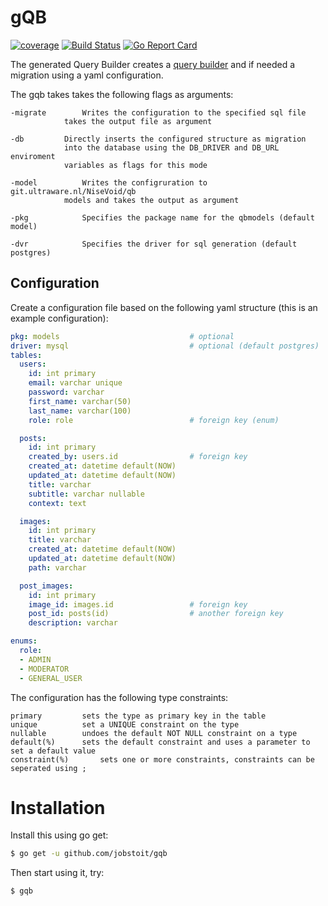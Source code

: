 # gQB
[![coverage](https://godoc.org/github.com/jobstoit/gqb?status.svg)](https://godoc.org/github.com/jobstoit/gqb)
[![Build Status](https://img.shields.io/endpoint.svg?url=https%3A%2F%2Factions-badge.atrox.dev%2Fjobstoit%2Fgqb%2Fbadge&style=flat)](https://actions-badge.atrox.dev/jobstoit/gqb/goto)
[![Go Report Card](https://goreportcard.com/badge/github.com/jobstoit/gqb)](https://goreportcard.com/report/github.com/jobstoit/gqb)

The generated Query Builder creates a [query builder](https://github.com/ultraware/qb) and if needed a migration using a yaml configuration.

The gqb takes takes the following flags as arguments:
```
-migrate		Writes the configuration to the specified sql file
			takes the output file as argument

-db			Directly inserts the configured structure as migration
			into the database using the DB_DRIVER and DB_URL enviroment
			variables as flags for this mode

-model			Writes the configruration to git.ultraware.nl/NiseVoid/qb
			models and takes the output as argument

-pkg			Specifies the package name for the qbmodels (default model)

-dvr			Specifies the driver for sql generation (default postgres)
```

## Configuration
Create a configuration file based on the following yaml structure (this is an example configuration):
```yaml
pkg: models                             # optional
driver: mysql                           # optional (default postgres)
tables:
  users:
    id: int primary
    email: varchar unique
    password: varchar
    first_name: varchar(50)
    last_name: varchar(100)
    role: role                          # foreign key (enum)

  posts:
    id: int primary
    created_by: users.id                # foreign key
    created_at: datetime default(NOW)
    updated_at: datetime default(NOW)
    title: varchar
    subtitle: varchar nullable
    context: text

  images:
    id: int primary
    title: varchar
    created_at: datetime default(NOW)
    updated_at: datetime default(NOW)
    path: varchar

  post_images:
    id: int primary
    image_id: images.id                 # foreign key
    post_id: posts(id)                  # another foreign key
    description: varchar

enums:
  role:
  - ADMIN
  - MODERATOR
  - GENERAL_USER
```

The configuration has the following type constraints:
```
primary			sets the type as primary key in the table
unique			set a UNIQUE constraint on the type
nullable		undoes the default NOT NULL constraint on a type
default(%)		sets the default constraint and uses a parameter to set a default value
constraint(%)		sets one or more constraints, constraints can be seperated using ;
```

# Installation
Install this using go get:
```bash
$ go get -u github.com/jobstoit/gqb
```

Then start using it, try:
```bash
$ gqb
```
